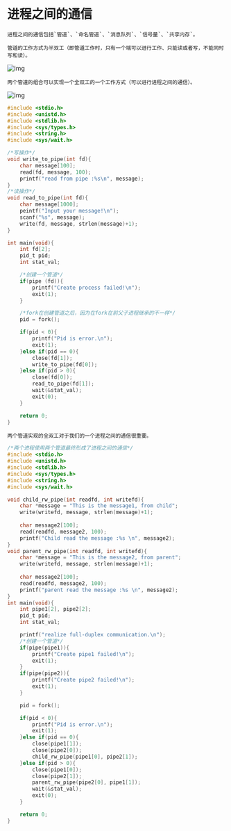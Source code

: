 # 进程之间的通信

	进程之间的通信包括`管道`、`命名管道`、`消息队列`、`信号量`、`共享内存`。

	管道的工作方式为半双工（即管道工作时，只有一个端可以进行工作、只能读或者写，不能同时写和读）。

![img](http://images2015.cnblogs.com/blog/323808/201603/323808-20160311093936866-901519688.png)

	两个管道的组合可以实现一个全双工的一个工作方式（可以进行进程之间的通信）。

![img](http://images2015.cnblogs.com/blog/323808/201603/323808-20160311094030069-935122142.png)

```C
#include <stdio.h>
#include <unistd.h>
#include <stdlib.h>
#include <sys/types.h>
#include <string.h>
#include <sys/wait.h>

/*写操作*/
void write_to_pipe(int fd){
	char message[100];
	read(fd, message, 100);
	printf("read from pipe :%s\n", message);
}
/*读操作*/
void read_to_pipe(int fd){
	char message[1000];
	peintf("Input your message!\n");
	scanf("%s", message);
	write(fd, message, strlen(message)+1);
}

int main(void){
	int fd[2];
	pid_t pid;
	int stat_val;

	/*创建一个管道*/
	if(pipe (fd)){
		printf("Create process failed!\n");
		exit(1);
	}

    /*fork在创建管道之后，因为在fork在前父子进程继承的不一样*/
	pid = fork();

	if(pid < 0){
		printf("Pid is error.\n");
		exit(1);
	}else if(pid == 0){
		close(fd[1]);
		write_to_pipe(fd[0]);
	}else if(pid > 0){
		close(fd[0]);
		read_to_pipe(fd[1]);
		wait(&stat_val);
		exit(0);
	}

	return 0;
}
```



	两个管道实现的全双工对于我们的一个进程之间的通信很重要。

```	C
/*两个进程使用两个管道最终形成了进程之间的通信*/
#include <stdio.h>
#include <unistd.h>
#include <stdlib.h>
#include <sys/types.h>
#include <string.h>
#include <sys/wait.h>

void child_rw_pipe(int readfd, int writefd){
	char *message = "This is the message1, from child";
	write(writefd, message, strlen(message)+1);
	
	char message2[100];
	read(readfd, message2, 100);
	printf("Child read the message :%s \n", message2);
}
void parent_rw_pipe(int readfd, int writefd){
	char *message = "This is the message2, from parent";
	write(writefd, message, strlen(message)+1);
	
	char message2[100];
	read(readfd, message2, 100);
	printf("parent read the message :%s \n", message2);
}
int main(void){
	int pipe1[2], pipe2[2];
	pid_t pid;
	int stat_val;

	printf("realize full-duplex communication.\n");
	/*创建一个管道*/
	if(pipe(pipe1)){
		printf("Create pipe1 failed!\n");
		exit(1);
	}
	if(pipe(pipe2)){
		printf("Create pipe2 failed!\n");
		exit(1);
	}

	pid = fork();

	if(pid < 0){
		printf("Pid is error.\n");
		exit(1);
	}else if(pid == 0){
		close(pipe1[1]);
		close(pipe2[0]);
		child_rw_pipe(pipe1[0], pipe2[1]);
	}else if(pid > 0){
		close(pipe1[0]);
		close(pipe2[1]);
		parent_rw_pipe(pipe2[0], pipe1[1]);
		wait(&stat_val);
		exit(0);
	}

	return 0;
}
```

